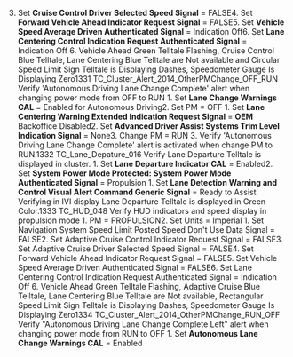 3. Set **Cruise Control Driver Selected Speed Signal** = FALSE4. Set **Forward Vehicle Ahead Indicator Request Signal** = FALSE5. Set **Vehicle Speed Average Driven Authenticated Signal** = Indication Off6. Set **Lane Centering Control Indication Request Authenticated Signal** = Indication Off 6. Vehicle Ahead Green Telltale Flashing, Cruise Control Blue Telltale, Lane Centering Blue Telltale are Not available and Circular Speed Limit Sign Telltale is Displaying Dashes, Speedometer Gauge Is Displaying Zero1331 TC_Cluster_Alert_2014_OtherPMChange_OFF_RUN Verify 'Autonomous Driving Lane Change Complete' alert when changing power mode from OFF to RUN 1. Set **Lane Change Warnings CAL** = Enabled for Autonomous Driving2. Set PM = OFF 1. Set **Lane Centering Warning Extended Indication Request Signal** = **OEM** Backoffice Disabled2. Set **Advanced Driver Assist Systems Trim Level Indication Signal** = None3. Change PM = RUN 3. Verify 'Autonomous Driving Lane Change Complete' alert is activated when change PM to RUN.1332 TC_Lane_Depature_016 Verify Lane Departure Telltale is displayed in cluster. 1. Set **Lane Departure Indicator CAL** = Enabled2. Set **System Power Mode Protected: System Power Mode Authenticated Signal** = Propulsion 1. Set **Lane Detection Warning and Control Visual Alert Command Generic Signal** = Ready to Assist Verifying in IVI display Lane Departure Telltale is displayed in Green Color.1333 TC_HUD_048 Verify HUD indicators and speed display in propulsion mode 1. PM = PROPULSION2. Set Units = Imperial 1. Set Navigation System Speed Limit Posted Speed Don't Use Data Signal = FALSE2. Set Adaptive Cruise Control Indicator Request Signal = FALSE3. Set Adaptive Cruise Driver Selected Speed Signal = FALSE4. Set Forward Vehicle Ahead Indicator Request Signal = FALSE5. Set Vehicle Speed Average Driven Authenticated Signal = FALSE6. Set Lane Centering Control Indication Request Authenticated Signal = Indication Off 6. Vehicle Ahead Green Telltale Flashing, Adaptive Cruise Blue Telltale, Lane Centering Blue Telltale are Not available, Rectangular Speed Limit Sign Telltale is Displaying Dashes, Speedometer Gauge Is Displaying Zero1334 TC_Cluster_Alert_2014_OtherPMChange_RUN_OFF Verify "Autonomous Driving Lane Change Complete Left" alert when changing power mode from RUN to OFF 1. Set **Autonomous Lane Change Warnings CAL** = Enabled